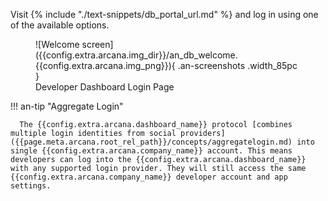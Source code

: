 Visit {% include "./text-snippets/db_portal_url.md" %} and log in using one of the available options.

<figure markdown="span">
  ![Welcome screen]({{config.extra.arcana.img_dir}}/an_db_welcome.{{config.extra.arcana.img_png}}){ .an-screenshots .width_85pc }
  <figcaption>Developer Dashboard Login Page</figcaption>
</figure>

!!! an-tip "Aggregate Login"
    
      The {{config.extra.arcana.dashboard_name}} protocol [combines multiple login identities from social providers]({{page.meta.arcana.root_rel_path}}/concepts/aggregatelogin.md) into single {{config.extra.arcana.company_name}} account. This means developers can log into the {{config.extra.arcana.dashboard_name}} with any supported login provider. They will still access the same {{config.extra.arcana.company_name}} developer account and app settings.